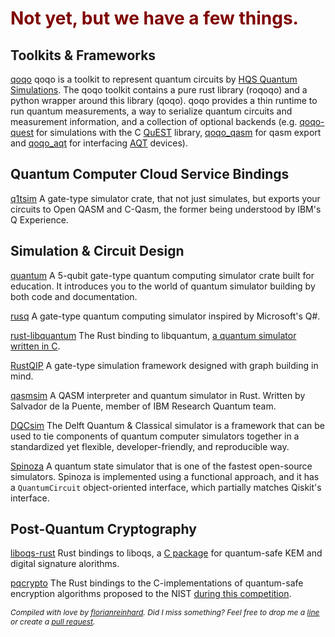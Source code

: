 # <span style="color:#800000">Not yet, but we have a few things.</span>

## Toolkits & Frameworks
[qoqo](https://github.com/HQSquantumsimulations/qoqo) qoqo is a toolkit to represent quantum circuits by [HQS Quantum Simulations](https://quantumsimulations.de). The qoqo toolkit contains a pure rust library (roqoqo) and a python wrapper around this library (qoqo). qoqo provides a thin runtime to run quantum measurements, a way to serialize quantum circuits and measurement information, and a collection of optional backends (e.g. [qoqo-quest](https://github.com/HQSquantumsimulations/qoqo-quest) for simulations with the C [QuEST](https://github.com/quest-kit/QuEST) library, [qoqo_qasm](https://github.com/HQSquantumsimulations/qoqo_qasm) for qasm export and [qoqo_aqt](https://github.com/HQSquantumsimulations/qoqo_aqt) for interfacing [AQT](https://www.aqt.eu) devices).

## Quantum Computer Cloud Service Bindings
[q1tsim](https://github.com/Q1tBV/q1tsim)
A gate-type simulator crate, that not just simulates, but
exports your circuits to Open QASM and C-Qasm, the former
being understood by IBM's Q Experience.

## Simulation & Circuit Design
[quantum](https://github.com/beneills/quantum)
A 5-qubit gate-type quantum computing simulator crate built for education.
It introduces you to the world of quantum simulator building by both code and documentation.

[rusq](https://github.com/hajifkd/rusq)
A gate-type quantum computing simulator inspired by Microsoft's Q#.

[rust-libquantum](https://github.com/mknyszek/rust-libquantum)
The Rust binding to libquantum, [a quantum simulator written in C](https://github.com/libquantum/libquantum).

[RustQIP](https://github.com/Renmusxd/RustQIP)
A gate-type simulation framework designed with graph building in mind.

[qasmsim](https://github.com/delapuente/qasmsim) A QASM interpreter and quantum simulator in Rust.
Written by Salvador de la Puente, member of IBM Research Quantum team.

[DQCsim](https://github.com/QE-Lab/dqcsim) The Delft Quantum & Classical simulator is a framework that can be used to tie components of quantum computer simulators together in a standardized yet flexible, developer-friendly, and reproducible way.

[Spinoza](https://github.com/QuState/spinoza) A quantum state simulator that is
one of the fastest open-source simulators. Spinoza is implemented using a
functional approach, and it has a `QuantumCircuit` object-oriented interface,
which partially matches Qiskit's interface.

## Post-Quantum Cryptography
[liboqs-rust](https://github.com/open-quantum-safe/liboqs-rust)
Rust bindings to liboqs, a [C package](https://github.com/open-quantum-safe/liboqs/) for quantum-safe KEM and digital signature alorithms.

[pqcrypto](https://github.com/rustpq/pqcrypto)
The Rust bindings to the C-implementations of quantum-safe encryption algorithms proposed to the NIST
[during this competition](https://csrc.nist.gov/projects/post-quantum-cryptography).

<span style="font-size:12px;font-style: italic">Compiled with love by [florianreinhard](https://florianreinhard.de). Did I miss something? Feel free to drop me a [line](mailto:me@florianreinhard.de) or create a [pull request](https://github.com/arewequantumyet/arewequantumyet.github.io).</span>
